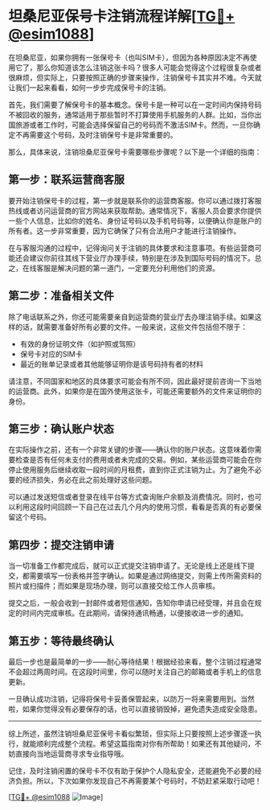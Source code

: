 # 坦桑尼亚保号卡注销流程详解[[TG💪+ @esim1088](https://t.me/s/esim1088)]

在坦桑尼亚，如果你拥有一张保号卡（也叫SIM卡），但因为各种原因决定不再使用它了，那么你知道该怎么注销这张卡吗？很多人可能会觉得这个过程很复杂或者很麻烦，但实际上，只要按照正确的步骤来操作，注销保号卡其实并不难。今天就让我们一起来看看，如何一步步完成保号卡的注销。

首先，我们需要了解保号卡的基本概念。保号卡是一种可以在一定时间内保持号码不被回收的服务，通常适用于那些暂时不打算使用手机服务的人群。比如，当你出国旅游或者工作时，可能会选择保留自己的号码而不激活SIM卡。然而，一旦你确定不再需要这个号码，及时注销保号卡是非常重要的。

那么，具体来说，注销坦桑尼亚保号卡需要哪些步骤呢？以下是一个详细的指南：

## 第一步：联系运营商客服

要开始注销保号卡的过程，第一步就是联系你的运营商客服。你可以通过拨打客服热线或者访问运营商的官方网站来获取帮助。通常情况下，客服人员会要求你提供一些个人信息，比如你的姓名、身份证号码以及手机号码等，以便确认你是账户的所有者。这一步非常重要，因为它确保了只有合法用户才能进行注销操作。

在与客服沟通的过程中，记得询问关于注销的具体要求和注意事项。有些运营商可能还会建议你前往其线下营业厅办理手续，特别是在涉及到国际号码的情况下。总之，在线客服是解决问题的第一道门，一定要充分利用他们的资源。

## 第二步：准备相关文件

除了电话联系之外，你还可能需要亲自到运营商的营业厅去办理注销手续。如果这样的话，就需要准备好所有必要的文件。一般来说，这些文件包括但不限于：

- 有效的身份证明文件（如护照或驾照）
- 保号卡对应的SIM卡
- 最近的账单记录或者其他能够证明你是该号码持有者的材料

请注意，不同国家和地区的具体要求可能会有所不同，因此最好提前咨询一下当地的运营商。此外，如果你是在国外使用这张卡，可能还需要额外的文件来证明你的身份。

## 第三步：确认账户状态

在实际操作之前，还有一个非常关键的步骤——确认你的账户状态。这意味着你需要检查是否有任何未支付的费用或者未完成的交易。例如，某些运营商可能会在你停止使用服务后继续收取一段时间的月租费，直到你正式注销为止。为了避免不必要的经济损失，务必在此之前处理好这些问题。

可以通过发送短信或者登录在线平台等方式查询账户余额及消费情况。同时，也可以利用这段时间回顾一下自己在过去几个月内的使用习惯，看看是否真的有必要保留这个号码。

## 第四步：提交注销申请

当一切准备工作都完成后，就可以正式提交注销申请了。无论是线上还是线下提交，都需要填写一份表格并签字确认。如果是通过网络提交，则需上传所需资料的照片或扫描件；而如果是现场办理，则可以直接交给工作人员审核。

提交之后，一般会收到一封邮件或者短信通知，告知你申请已经受理，并且会在规定的时间内完成审核。在此期间，请保持通讯畅通，以便接收进一步的通知。

## 第五步：等待最终确认

最后一步也是最简单的一步——耐心等待结果！根据经验来看，整个注销过程通常不会超过两周时间。在这段时间里，你可以随时关注自己的邮箱或者手机上的信息更新。

一旦确认成功注销，记得将保号卡妥善保管起来，以防万一将来需要用到。当然啦，如果你觉得没有必要保存的话，也可以直接销毁掉，避免遗失造成安全隐患。

---

综上所述，虽然注销坦桑尼亚保号卡看似繁琐，但实际上只要按照上述步骤逐一执行，就能顺利完成整个流程。希望这篇指南对你有所帮助！如果还有其他疑问，不妨直接向当地运营商寻求专业指导哦。

记住，及时注销闲置的保号卡不仅有助于保护个人隐私安全，还能避免不必要的经济负担。所以，下次如果你发现自己不再需要某个号码时，不妨赶紧采取行动吧！

[[TG💪+ @esim1088](https://t.me/s/esim1088) ![Image](https://i.postimg.cc/4NQfJmqS/Snipaste-2025-05-13-00-14-12.png)]